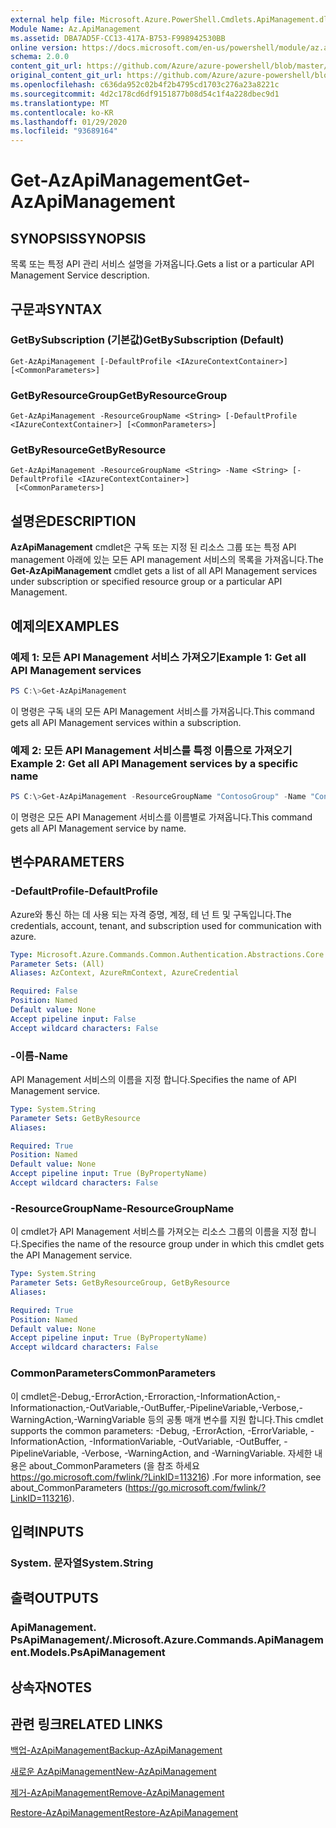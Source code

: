 ```yaml
---
external help file: Microsoft.Azure.PowerShell.Cmdlets.ApiManagement.dll-Help.xml
Module Name: Az.ApiManagement
ms.assetid: DBA7AD5F-CC13-417A-B753-F998942530BB
online version: https://docs.microsoft.com/en-us/powershell/module/az.apimanagement/get-azapimanagement
schema: 2.0.0
content_git_url: https://github.com/Azure/azure-powershell/blob/master/src/ApiManagement/ApiManagement/help/Get-AzApiManagement.md
original_content_git_url: https://github.com/Azure/azure-powershell/blob/master/src/ApiManagement/ApiManagement/help/Get-AzApiManagement.md
ms.openlocfilehash: c636da952c02b4f2b4795cd1703c276a23a8221c
ms.sourcegitcommit: 4d2c178cd6df9151877b08d54c1f4a228dbec9d1
ms.translationtype: MT
ms.contentlocale: ko-KR
ms.lasthandoff: 01/29/2020
ms.locfileid: "93689164"
---
```

# <span data-ttu-id="27677-101">Get-AzApiManagement</span><span class="sxs-lookup"><span data-stu-id="27677-101">Get-AzApiManagement</span></span>

## <span data-ttu-id="27677-102">SYNOPSIS</span><span class="sxs-lookup"><span data-stu-id="27677-102">SYNOPSIS</span></span>
<span data-ttu-id="27677-103">목록 또는 특정 API 관리 서비스 설명을 가져옵니다.</span><span class="sxs-lookup"><span data-stu-id="27677-103">Gets a list or a particular API Management Service description.</span></span>

## <span data-ttu-id="27677-104">구문과</span><span class="sxs-lookup"><span data-stu-id="27677-104">SYNTAX</span></span>

### <span data-ttu-id="27677-105">GetBySubscription (기본값)</span><span class="sxs-lookup"><span data-stu-id="27677-105">GetBySubscription (Default)</span></span>
```
Get-AzApiManagement [-DefaultProfile <IAzureContextContainer>] [<CommonParameters>]
```

### <span data-ttu-id="27677-106">GetByResourceGroup</span><span class="sxs-lookup"><span data-stu-id="27677-106">GetByResourceGroup</span></span>
```
Get-AzApiManagement -ResourceGroupName <String> [-DefaultProfile <IAzureContextContainer>] [<CommonParameters>]
```

### <span data-ttu-id="27677-107">GetByResource</span><span class="sxs-lookup"><span data-stu-id="27677-107">GetByResource</span></span>
```
Get-AzApiManagement -ResourceGroupName <String> -Name <String> [-DefaultProfile <IAzureContextContainer>]
 [<CommonParameters>]
```

## <span data-ttu-id="27677-108">설명은</span><span class="sxs-lookup"><span data-stu-id="27677-108">DESCRIPTION</span></span>
<span data-ttu-id="27677-109">**AzApiManagement** cmdlet은 구독 또는 지정 된 리소스 그룹 또는 특정 API management 아래에 있는 모든 API management 서비스의 목록을 가져옵니다.</span><span class="sxs-lookup"><span data-stu-id="27677-109">The **Get-AzApiManagement** cmdlet gets a list of all API Management services under subscription or specified resource group or a particular API Management.</span></span>

## <span data-ttu-id="27677-110">예제의</span><span class="sxs-lookup"><span data-stu-id="27677-110">EXAMPLES</span></span>

### <span data-ttu-id="27677-111">예제 1: 모든 API Management 서비스 가져오기</span><span class="sxs-lookup"><span data-stu-id="27677-111">Example 1: Get all API Management services</span></span>
```powershell
PS C:\>Get-AzApiManagement
```

<span data-ttu-id="27677-112">이 명령은 구독 내의 모든 API Management 서비스를 가져옵니다.</span><span class="sxs-lookup"><span data-stu-id="27677-112">This command gets all API Management services within a subscription.</span></span>

### <span data-ttu-id="27677-113">예제 2: 모든 API Management 서비스를 특정 이름으로 가져오기</span><span class="sxs-lookup"><span data-stu-id="27677-113">Example 2: Get all API Management services by a specific name</span></span>
```powershell
PS C:\>Get-AzApiManagement -ResourceGroupName "ContosoGroup" -Name "ContosoApi"
```

<span data-ttu-id="27677-114">이 명령은 모든 API Management 서비스를 이름별로 가져옵니다.</span><span class="sxs-lookup"><span data-stu-id="27677-114">This command gets all API Management service by name.</span></span>

## <span data-ttu-id="27677-115">변수</span><span class="sxs-lookup"><span data-stu-id="27677-115">PARAMETERS</span></span>

### <span data-ttu-id="27677-116">-DefaultProfile</span><span class="sxs-lookup"><span data-stu-id="27677-116">-DefaultProfile</span></span>
<span data-ttu-id="27677-117">Azure와 통신 하는 데 사용 되는 자격 증명, 계정, 테 넌 트 및 구독입니다.</span><span class="sxs-lookup"><span data-stu-id="27677-117">The credentials, account, tenant, and subscription used for communication with azure.</span></span>

```yaml
Type: Microsoft.Azure.Commands.Common.Authentication.Abstractions.Core.IAzureContextContainer
Parameter Sets: (All)
Aliases: AzContext, AzureRmContext, AzureCredential

Required: False
Position: Named
Default value: None
Accept pipeline input: False
Accept wildcard characters: False
```

### <span data-ttu-id="27677-118">-이름</span><span class="sxs-lookup"><span data-stu-id="27677-118">-Name</span></span>
<span data-ttu-id="27677-119">API Management 서비스의 이름을 지정 합니다.</span><span class="sxs-lookup"><span data-stu-id="27677-119">Specifies the name of API Management service.</span></span>

```yaml
Type: System.String
Parameter Sets: GetByResource
Aliases:

Required: True
Position: Named
Default value: None
Accept pipeline input: True (ByPropertyName)
Accept wildcard characters: False
```

### <span data-ttu-id="27677-120">-ResourceGroupName</span><span class="sxs-lookup"><span data-stu-id="27677-120">-ResourceGroupName</span></span>
<span data-ttu-id="27677-121">이 cmdlet가 API Management 서비스를 가져오는 리소스 그룹의 이름을 지정 합니다.</span><span class="sxs-lookup"><span data-stu-id="27677-121">Specifies the name of the resource group under in which this cmdlet gets the API Management service.</span></span>

```yaml
Type: System.String
Parameter Sets: GetByResourceGroup, GetByResource
Aliases:

Required: True
Position: Named
Default value: None
Accept pipeline input: True (ByPropertyName)
Accept wildcard characters: False
```

### <span data-ttu-id="27677-122">CommonParameters</span><span class="sxs-lookup"><span data-stu-id="27677-122">CommonParameters</span></span>
<span data-ttu-id="27677-123">이 cmdlet은-Debug,-ErrorAction,-Erroraction,-InformationAction,-Informationaction,-OutVariable,-OutBuffer,-PipelineVariable,-Verbose,-WarningAction,-WarningVariable 등의 공통 매개 변수를 지원 합니다.</span><span class="sxs-lookup"><span data-stu-id="27677-123">This cmdlet supports the common parameters: -Debug, -ErrorAction, -ErrorVariable, -InformationAction, -InformationVariable, -OutVariable, -OutBuffer, -PipelineVariable, -Verbose, -WarningAction, and -WarningVariable.</span></span> <span data-ttu-id="27677-124">자세한 내용은 about_CommonParameters (을 참조 하세요 https://go.microsoft.com/fwlink/?LinkID=113216) .</span><span class="sxs-lookup"><span data-stu-id="27677-124">For more information, see about_CommonParameters (https://go.microsoft.com/fwlink/?LinkID=113216).</span></span>

## <span data-ttu-id="27677-125">입력</span><span class="sxs-lookup"><span data-stu-id="27677-125">INPUTS</span></span>

### <span data-ttu-id="27677-126">System. 문자열</span><span class="sxs-lookup"><span data-stu-id="27677-126">System.String</span></span>

## <span data-ttu-id="27677-127">출력</span><span class="sxs-lookup"><span data-stu-id="27677-127">OUTPUTS</span></span>

### <span data-ttu-id="27677-128">ApiManagement. PsApiManagement/.</span><span class="sxs-lookup"><span data-stu-id="27677-128">Microsoft.Azure.Commands.ApiManagement.Models.PsApiManagement</span></span>

## <span data-ttu-id="27677-129">상속자</span><span class="sxs-lookup"><span data-stu-id="27677-129">NOTES</span></span>

## <span data-ttu-id="27677-130">관련 링크</span><span class="sxs-lookup"><span data-stu-id="27677-130">RELATED LINKS</span></span>

[<span data-ttu-id="27677-131">백업-AzApiManagement</span><span class="sxs-lookup"><span data-stu-id="27677-131">Backup-AzApiManagement</span></span>](./Backup-AzApiManagement.md)

[<span data-ttu-id="27677-132">새로운 AzApiManagement</span><span class="sxs-lookup"><span data-stu-id="27677-132">New-AzApiManagement</span></span>](./New-AzApiManagement.md)

[<span data-ttu-id="27677-133">제거-AzApiManagement</span><span class="sxs-lookup"><span data-stu-id="27677-133">Remove-AzApiManagement</span></span>](./Remove-AzApiManagement.md)

[<span data-ttu-id="27677-134">Restore-AzApiManagement</span><span class="sxs-lookup"><span data-stu-id="27677-134">Restore-AzApiManagement</span></span>](./Restore-AzApiManagement.md)


